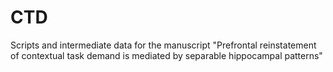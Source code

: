 # CTD
Scripts and intermediate data for the manuscript "Prefrontal reinstatement of contextual task demand is mediated by separable hippocampal patterns"
